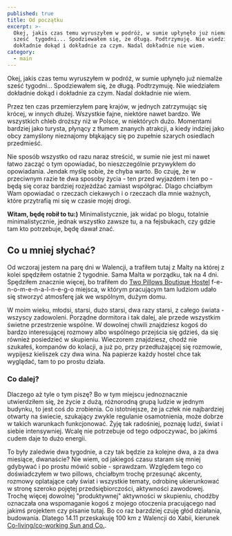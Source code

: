 ```yaml
---
published: true
title: Od początku
excerpt: >-
  Okej, jakis czas temu wyruszyłem w podróż, w sumie upłynęło już niemalże
  sześć  tygodni... Spodziewałem się, że długą. Podtrzymuję. Nie wiedziałem
  dokładnie dokąd i dokładnie za czym. Nadal dokładnie nie wiem.
category:
  - main
---
```

Okej, jakis czas temu wyruszyłem w podróż, w sumie upłynęło już niemalże sześć tygodni... Spodziewałem się, że długą. Podtrzymuję. Nie wiedziałem dokładnie dokąd i dokładnie za czym. Nadal dokładnie nie wiem.

Przez ten czas przemierzyłem parę krajów, w jednych zatrzymując się krócej, w innych dłużej. Wszystkie fajne, niektóre nawet bardzo. We wszystkich chleb droższy niż w Polsce, w niektórych dużo. Momentami bardziej jako turysta, płynący z tłumem znanych atrakcji, a kiedy indziej jako obcy zamyślony nieznajomy błąkający się po zupełnie szarych osiedlach przedmieść.

Nie sposób wszystko od razu naraz streścić, w sumie nie jest mi nawet łatwo zacząć o tym opowiadać, bo nieszczególnie przywykłem do opowiadania. Jendak myślę sobie, że chyba warto. Bo czuję, że w przeciwnym razie te dwa sposoby życia - ten przed wyjazdem i ten po - będą się coraz bardziej rozjeżdżać zamiast współgrać. Dlago chciałbym Wam opowiadać o rzeczach ciekawych i o rzeczach dla mnie ważnych, które przytrafią mi się w czasie mojej drogi.

**Witam, będę robił to tu:)** Minimalistycznie, jak widać po blogu, totalnie minimalistycznie, jednak wszystko zawsze tu, a na fejsbukach, czy gdzie tam kto potrzebuje, będę dawał znać.

## Co u mniej słychać?

Od wczoraj jestem na parę dni w Walencji, a trafiłem tutaj z Malty na której z kolei spędziłem ostatnie 2 tygodnie. Sama Malta w porządku, tak na 4 dni. Spędziłem znacznie więcej, bo trafiłem do [Two Pillows Boutique Hostel](http://www.twopillowsmalta.com) f-e-n-o-m-e-n-a-l-n-e-g-o miejsca, w którym pracującym tam ludziom udało się stworzyć atmosferę jak we wspólnym, dużym domu.

W moim wieku, młodsi, starsi, dużo starsi, dwa razy starsi, z całego świata - wszyscy zadowoleni. Porządne dormitora i tak dalej, ale przede wszystkim świetne przestrzenie wspólne. W dowolnej chwili znajdziesz kogoś do bardzo interesującej rozmowy albo wspólnego przejścia się gdzieś, da się również posiedzieć w skupieniu. Wieczorem znajdziesz, chodź nie szukałeś, kompanów do kolacji, a już po, przy przedłużającej się rozmowie, wypijesz kieliszek czy dwa wina. Na papierze każdy hostel chce tak wyglądać, tam to po prostu działa.

### Co dalej?

Dlaczego aż tyle o tym piszę? Bo w tym miejscu jednoznacznie utwierdziłem się, że życie z dużą, różnorodną grupą ludzie w jednym budynku, to jest coś do zrobienia. Co istotniejsze, że ja człek  nie najbardziej otwarty na świecie, szukający zwykle regulanie osamotnienia, może dobrze w takich warunkach funkcjonować. Żyję tak radośniej, poznaję ludzi, świat i siebie intensywniej. Wcalę nie potrzebuje od tego odpoczywać, bo jakimś cudem daje to dużo energii.

To były zaledwie dwa tygodnie, a czy tak będzie za kolejne dwa, a za dwa miesiące, dwanaście? Nie wiem, od jakiegoś czasu staram się mniej gdybywać i po prostu mówić sobie - sprawdzam. Względem tego co doświadczyłem w two pillows, chciałbym trochę przesunąć akcenty, rozmowy oplatające cały świat i wszystkie tematy, odrobinę ukierunkować w stronę szeroko pojętej przedsiębiorczości, aktywności zawodowej. Trochę więcej dowolnej "produktywnej" aktywności w skupieniu, chodźby oznaczała ona wspomaganie kogoś z mojego otoczenia pracującego nad jakimś projektem czy pisanie tutaj. Bo co raz barzdziej czuję głód działania, budowania. Dlatego 14.11 przeskakuję 100 km z Walencji do Xabii, kierunek [Co-living/co-working Sun and Co.](https://sun-and-co.com/).
